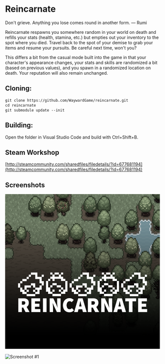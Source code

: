# Reincarnate
Don't grieve. Anything you lose comes round in another form. ― Rumi 

Reincarnate respawns you somewhere random in your world on death and refills your stats (health, stamina, etc.) but empties out your inventory to the spot where you died. Travel back to the spot of your demise to grab your items and resume your pursuits. Be careful next time, won't you?

This differs a bit from the casual mode built into the game in that your character's appearance changes, your stats and skills are randomized a bit (based on previous values), and you spawn in a randomized location on death. Your reputation will also remain unchanged.

## Cloning:
```
git clone https://github.com/WaywardGame/reincarnate.git
cd reincarnate
git submodule update --init
```

## Building:
Open the folder in Visual Studio Code and build with Ctrl+Shift+B.

## Steam Workshop
[http://steamcommunity.com/sharedfiles/filedetails/?id=677681194](http://steamcommunity.com/sharedfiles/filedetails/?id=677681194)

## Screenshots
![Reincarnate](https://raw.githubusercontent.com/WaywardGame/reincarnate/master/mod.png "Reincarnate")

![Screenshot #1](http://images.akamai.steamusercontent.com/ugc/450734459518376884/322F711E5BBEB489BD80FF2CA6B5773E2E4D4989/ "Screenshot #1")
